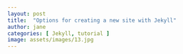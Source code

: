 ```yaml
---
layout: post
title:  "Options for creating a new site with Jekyll"
author: jane
categories: [ Jekyll, tutorial ]
image: assets/images/13.jpg
---
```

